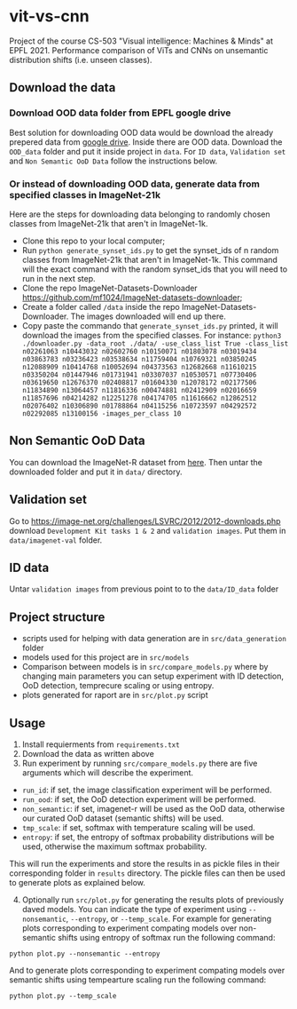 # vit-vs-cnn
Project of the course CS-503 "Visual intelligence: Machines &amp; Minds" at EPFL 2021. Performance comparison of ViTs and CNNs on unsemantic distribution shifts (i.e. unseen classes).

<!-- ## Generate data from specified classes in ImageNet-21k with setup.sh script
- run `setup.sh n`, where n are OOD classes. It should download all nessesary data and install all requirements. It is advised to use virtual environment before
(`pip install virtualenv`, `virtualenv vi`, `source vi/bin/activate` )   -->

## Download the data

### Download OOD data folder from EPFL google drive

Best solution for downloading OOD data would be download the already prepered data from [google drive](https://drive.google.com/drive/folders/14PcKqll5M7_byC1G85fn0O1wuydYNG7J?usp=sharing). Inside there are OOD data. Download the `OOD_data` folder and put it inside project in ```data```. For `ID data`, `Validation set` and `Non Semantic OoD Data` follow the instructions below.

###  Or instead of downloading OOD data, generate data from specified classes in ImageNet-21k 

Here are the steps for downloading data belonging to randomly chosen classes from ImageNet-21k that aren't in ImageNet-1k.
- Clone this repo to your local computer;
- Run `python generate_synset_ids.py` to get the synset_ids of n random classes from ImageNet-21k that aren't in ImageNet-1k. This command will the exact command with the random synset_ids that you will need to run in the next step.
- Clone the repo ImageNet-Datasets-Downloader https://github.com/mf1024/ImageNet-datasets-downloader;
- Create a folder called `/data` inside the repo ImageNet-Datasets-Downloader. The images downloaded will end up there.
- Copy paste the commando that `generate_synset_ids.py` printed, it will download the images from the specified classes. For instance: `python3 ./downloader.py -data_root ./data/ -use_class_list True -class_list n02261063 n10443032 n02602760 n10150071 n01803078 n03019434 n03863783 n03236423 n03538634 n11759404 n10769321 n03850245 n12088909 n10414768 n10052694 n04373563 n12682668 n11610215 n03350204 n01447946 n01731941 n03307037 n10530571 n07730406 n03619650 n12676370 n02408817 n01604330 n12078172 n02177506 n11834890 n13064457 n11816336 n00474881 n02412909 n02016659 n11857696 n04214282 n12251278 n04174705 n11616662 n12862512 n02076402 n10306890 n01788864 n04115256 n10723597 n04292572 n02292085 n13100156 -images_per_class 10` 

## Non Semantic OoD Data

You can download the ImageNet-R dataset from [here](https://people.eecs.berkeley.edu/~hendrycks/imagenet-r.tar). Then untar the downloaded folder and put it in ```data/``` directory.

## Validation set
Go to <https://image-net.org/challenges/LSVRC/2012/2012-downloads.php> download `Development Kit tasks 1 & 2` and `validation images`. Put them in ```data/imagenet-val``` folder. 

## ID data

Untar `validation images` from previous point to to the ```data/ID_data``` folder

## Project structure

- scripts used for helping with data generation are in ```src/data_generation``` folder
- models used for this project are in ```src/models```
- Comparison between models is in ```src/compare_models.py``` where by changing main parameters you can setup experiment with ID detection, OoD detection, temprecure scaling or using entropy.
- plots generated for raport are in ```src/plot.py``` script

## Usage
1. Install requierments from `requirements.txt`
2. Download the data as written above
3. Run experiment by running `src/compare_models.py` there are five arguments which will describe the experiment.
  - `run_id`: if set, the image classification experiment will be performed.
  - `run_ood`: if set, the OoD detection experiment will be performed.
  - `non_semantic`: if set, imagenet-r will be used as the OoD data, otherwise our curated OoD dataset (semantic shifts) will be used.
  - `tmp_scale`: if set, softmax with temperature scaling will be used.
  - `entropy`: if set, the entropy of softmax probability distributions will be used, otherwise the maximum softmax probability.
  
This will run the experiments and store the results in as pickle files in their corresponding folder in `results` directory. The pickle files can then be used to generate plots as explained below.

4. Optionally run `src/plot.py` for generating the results plots of previously daved models. You can indicate the type of experiment using `--nonsemantic`, `--entropy`, or `--temp_scale`. For example for generating plots corresponding to experiment compating models over non-semantic shifts using entropy of softmax run the following command:

```
python plot.py --nonsemantic --entropy
```

And to generate plots corresponding to experiment compating models over semantic shifts using tempearture scaling run the following command:

``` 
python plot.py --temp_scale
```

